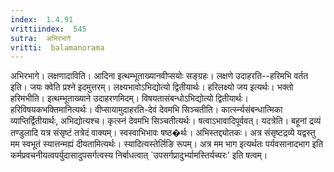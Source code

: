 ```yaml
---
index:  1.4.91
vrittiindex:  545
sutra:  अभिरभागे
vritti:  balamanorama 
---
```


अभिरभागे। लक्षणादाविति। आदिना इत्थम्भूताख्यानवीप्सयोः सङ्ग्रहः। लक्षणे उदाहरति--हरिमभि वर्तत इति। जयः क्वेति प्रश्ने इदमुत्तरम्। लक्ष्यभावोऽभिद्योत्यो द्वितीयार्थः। हरिलक्ष्यो जय इत्यर्थः। भक्तो हरिमभीति। इत्थम्भूताख्याने उदाहरणमिदम्। विषयतासंबन्धोऽभिद्योत्यो द्वितीयार्थः। हरिविषयकभक्तिमानित्यर्थः। वीप्सायामुदाहरति-देवं देवमभि सिञ्चतीति। कार्त्स्न्यसंबन्धात्मिका व्याप्तिर्द्वितीयार्थः, अभिद्योत्यश्च। कृत्स्नं देवमभि सिञ्चतीत्यर्थः। षत्वाऽभावादिपूर्ववत्। यदत्रेति। बहूनां द्रव्यं तण्डुलादि यत्र संसृष्टं तत्रेदं वाक्यम्। स्वस्वाभिभावः षष्ठ�र्थः। अभिस्तद्द्योतकः। अत्र संसृष्टद्रव्ये यद्वस्तु मम स्वभूतं स्यात्तन्मह्यं दीयतामित्यर्थः। स्यादित्यस्तेर्लिङि रूपम्। अत्र मम भाग इत्यर्थतः पर्यवसानादभाग इति कर्मप्रवचनीयत्वपर्युदासादुपसर्गत्वस्य निर्बाधत्वात् `उपसर्गप्रादुर्भ्यामस्तिर्यच्परः' इति षत्वम्। 

